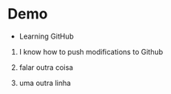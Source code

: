 # Demo

- Learning GitHub

1. I know how to push modifications to Github

2. falar outra coisa

3. uma outra linha





